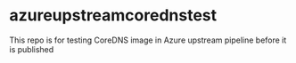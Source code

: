 # azureupstreamcorednstest

This repo is for testing CoreDNS image in Azure upstream pipeline before it is published
